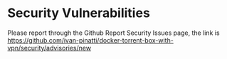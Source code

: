 # Security Vulnerabilities

Please report through the Github Report Security Issues page, the link is https://github.com/ivan-pinatti/docker-torrent-box-with-vpn/security/advisories/new

